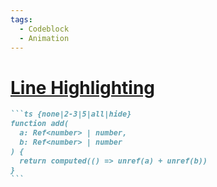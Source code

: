 ```yaml
---
tags:
  - Codeblock
  - Animation
---
```


# [Line Highlighting](https://sli.dev/features/line-highlighting.html)

````md
```ts {none|2-3|5|all|hide}
function add(
  a: Ref<number> | number,
  b: Ref<number> | number
) {
  return computed(() => unref(a) + unref(b))
}
```
````